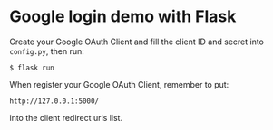 # Google login demo with Flask

Create your Google OAuth Client and fill the client ID and secret
into `config.py`, then run:

    $ flask run

When register your Google OAuth Client, remember to put:

    http://127.0.0.1:5000/

into the client redirect uris list.
